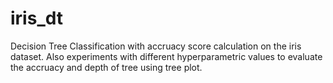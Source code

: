 # iris_dt
Decision Tree Classification with accruacy score calculation on the iris dataset.
Also experiments with different hyperparametric values to evaluate the accruacy and depth of tree using tree plot.
